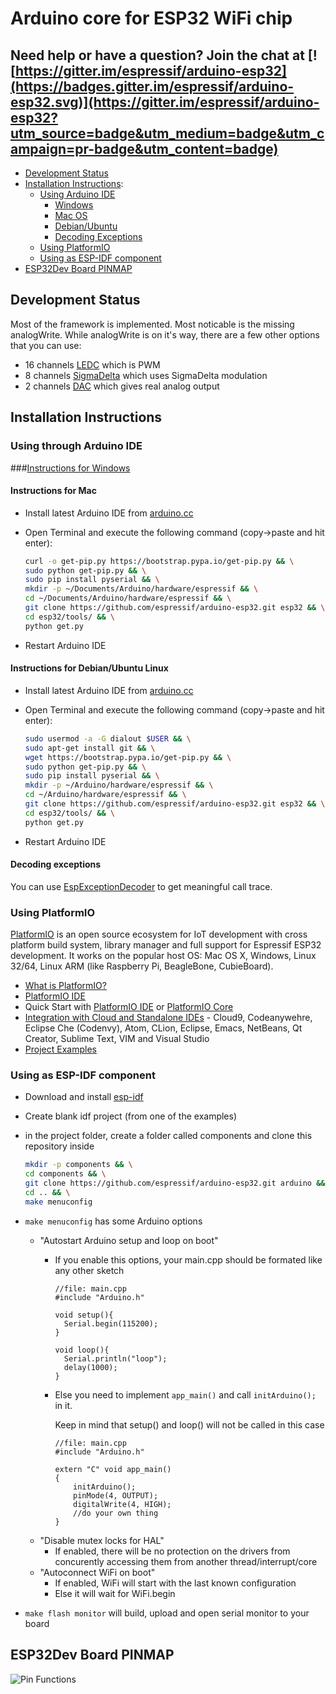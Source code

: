 # Arduino core for ESP32 WiFi chip

## Need help or have a question? Join the chat at [![https://gitter.im/espressif/arduino-esp32](https://badges.gitter.im/espressif/arduino-esp32.svg)](https://gitter.im/espressif/arduino-esp32?utm_source=badge&utm_medium=badge&utm_campaign=pr-badge&utm_content=badge)

- [Development Status](#development-status)
- [Installation Instructions](#installation-instructions):
  + [Using Arduino IDE](#using-through-arduino-ide)
    + [Windows](https://github.com/espressif/arduino-esp32/blob/master/doc/windows.md)
    + [Mac OS](#instructions-for-mac)
    + [Debian/Ubuntu](#instructions-for-debianubuntu-linux)
    + [Decoding Exceptions](#decoding-exceptions)
  + [Using PlatformIO](#using-platformio)
  + [Using as ESP-IDF component](#using-as-esp-idf-component)
- [ESP32Dev Board PINMAP](#esp32dev-board-pinmap)  

## Development Status
Most of the framework is implemented. Most noticable is the missing analogWrite. While analogWrite is on it's way, there are a few other options that you can use:
- 16 channels [LEDC](https://github.com/espressif/arduino-esp32/blob/master/cores/esp32/esp32-hal-ledc.h) which is PWM
- 8 channels [SigmaDelta](https://github.com/espressif/arduino-esp32/blob/master/cores/esp32/esp32-hal-sd.h) which uses SigmaDelta modulation
- 2 channels [DAC](https://github.com/espressif/arduino-esp32/blob/master/cores/esp32/esp32-hal-dac.h) which gives real analog output

## Installation Instructions

### Using through Arduino IDE

###[Instructions for Windows](doc/windows.md)

#### Instructions for Mac
- Install latest Arduino IDE from [arduino.cc](https://www.arduino.cc/en/Main/Software)
- Open Terminal and execute the following command (copy->paste and hit enter):

  ```bash
  curl -o get-pip.py https://bootstrap.pypa.io/get-pip.py && \
  sudo python get-pip.py && \
  sudo pip install pyserial && \
  mkdir -p ~/Documents/Arduino/hardware/espressif && \
  cd ~/Documents/Arduino/hardware/espressif && \
  git clone https://github.com/espressif/arduino-esp32.git esp32 && \
  cd esp32/tools/ && \
  python get.py
  ```
- Restart Arduino IDE

#### Instructions for Debian/Ubuntu Linux
- Install latest Arduino IDE from [arduino.cc](https://www.arduino.cc/en/Main/Software)
- Open Terminal and execute the following command (copy->paste and hit enter):

  ```bash
  sudo usermod -a -G dialout $USER && \
  sudo apt-get install git && \
  wget https://bootstrap.pypa.io/get-pip.py && \
  sudo python get-pip.py && \
  sudo pip install pyserial && \
  mkdir -p ~/Arduino/hardware/espressif && \
  cd ~/Arduino/hardware/espressif && \
  git clone https://github.com/espressif/arduino-esp32.git esp32 && \
  cd esp32/tools/ && \
  python get.py
  ```
- Restart Arduino IDE

#### Decoding exceptions

You can use [EspExceptionDecoder](https://github.com/me-no-dev/EspExceptionDecoder) to get meaningful call trace.

### Using PlatformIO

[PlatformIO](http://platformio.org) is an open source ecosystem for IoT
development with cross platform build system, library manager and full support
for Espressif ESP32 development. It works on the popular host OS: Mac OS X, Windows,
Linux 32/64, Linux ARM (like Raspberry Pi, BeagleBone, CubieBoard).

- [What is PlatformIO?](http://docs.platformio.org/page/what-is-platformio.html)
- [PlatformIO IDE](http://platformio.org/platformio-ide)
- Quick Start with [PlatformIO IDE](http://docs.platformio.org/page/ide/atom.html#quick-start) or [PlatformIO Core](http://docs.platformio.org/page/core.html)
- [Integration with Cloud and Standalone IDEs](http://docs.platformio.org/page/ide.html) -
  Cloud9, Codeanywehre, Eclipse Che (Codenvy), Atom, CLion, Eclipse, Emacs, NetBeans, Qt Creator, Sublime Text, VIM and Visual Studio
- [Project Examples](https://github.com/platformio/platform-espressif32/tree/develop/examples)

### Using as ESP-IDF component
- Download and install [esp-idf](https://github.com/espressif/esp-idf)
- Create blank idf project (from one of the examples)
- in the project folder, create a folder called components and clone this repository inside

    ```bash
    mkdir -p components && \
    cd components && \
    git clone https://github.com/espressif/arduino-esp32.git arduino && \
    cd .. && \
    make menuconfig
  ```
- ```make menuconfig``` has some Arduino options
    - "Autostart Arduino setup and loop on boot"
        - If you enable this options, your main.cpp should be formated like any other sketch

          ```arduino
          //file: main.cpp
          #include "Arduino.h"

          void setup(){
            Serial.begin(115200);
          }

          void loop(){
            Serial.println("loop");
            delay(1000);
          }
          ```
        - Else you need to implement ```app_main()``` and call ```initArduino();``` in it.

          Keep in mind that setup() and loop() will not be called in this case

          ```arduino
          //file: main.cpp
          #include "Arduino.h"

          extern "C" void app_main()
          {
              initArduino();
              pinMode(4, OUTPUT);
              digitalWrite(4, HIGH);
              //do your own thing
          }
          ```
    - "Disable mutex locks for HAL"
        - If enabled, there will be no protection on the drivers from concurently accessing them from another thread/interrupt/core
    - "Autoconnect WiFi on boot"
        - If enabled, WiFi will start with the last known configuration
        - Else it will wait for WiFi.begin
- ```make flash monitor``` will build, upload and open serial monitor to your board

## ESP32Dev Board PINMAP

![Pin Functions](doc/esp32_pinmap.png)
